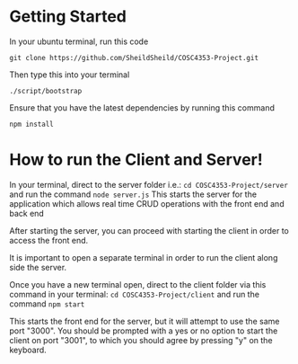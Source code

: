 # Getting Started

In your ubuntu terminal, run this code

`git clone https://github.com/SheildSheild/COSC4353-Project.git`

Then type this into your terminal

`./script/bootstrap`

Ensure that you have the latest dependencies by running this command

`npm install`

# How to run the Client and Server!

In your terminal, direct to the server folder i.e.: `cd COSC4353-Project/server` and run the command `node server.js`
This starts the server for the application which allows real time CRUD operations with the front end and back end

After starting the server, you can proceed with starting the client in order to access the front end.

It is important to open a separate terminal in order to run the client along side the server.

Once you have a new terminal open, direct to the client folder via this command in your terminal: `cd COSC4353-Project/client` and run the command `npm start`

This starts the front end for the server, but it will attempt to use the same port "3000". You should be prompted with a yes or no option to start the client on port "3001", to which you should agree by pressing "y" on the keyboard.
